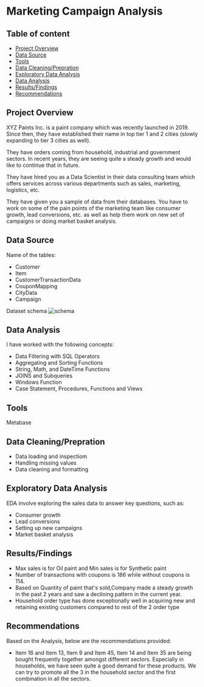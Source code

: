 # Marketing Campaign Analysis

## Table of content
- [Project Overview](#project-overview)
- [Data Source](#data-source)
- [Tools](#tools)
- [Data Cleaning/Prepration](#data-cleaningprepration)
- [Exploratory Data Analysis](#exploratory-data-analysis)
- [Data Analysis](#data-analysis)
- [Results/Findings](#resultsfindings)
- [Recommendations](#recommendations)

## Project Overview
XYZ Paints Inc. is a paint company which was recently launched in 2019. Since then, they have established their name in top tier 1 and 2 cities (slowly expanding to tier 3 cities as well). 

They have orders coming from household, industrial and government sectors. In recent years, they are seeing quite a steady growth and would like to continue that in future. 

They have hired you as a Data Scientist in their data consulting team which offers services across various departments such as sales, marketing, logistics, etc. 


They have given you a sample of data from their databases. You have to work on some of the pain points of the marketing team like consumer growth, lead conversions, etc. as well as help them work on new set of campaigns or doing market basket analysis.

## Data Source
Name of the tables:
- Customer
- Item
- CustomerTransactionData
- CouponMapping
- CityData
- Campaign
  
Dataset schema
![schema](/Marketing_Campaign_Analysis/schema.png)

## Data Analysis
I have worked with the following concepts:
- Data Filtering with SQL Operators 
- Aggregating and Sorting Functions 
- String, Math, and DateTime Functions
- JOINS and Subqueries
- Windows Function
- Case Statement, Procedures, Functions and Views

## Tools
Metabase

## Data Cleaning/Prepration
- Data loading and inspectiom
- Handling missing values
- Data cleaning and formatting

## Exploratory Data Analysis
EDA involve exploring the sales data to answer key questions, such as:
- Consumer growth
- Lead conversions
- Setting up new campaigns
- Market basket analysis

## Results/Findings
- Max sales is for Oil paint and Min sales is for Synthetic paint
- Number of transactions with coupons is 186 while without coupons is 114.
- Based on Quantity of paint that's sold,Company made a steady growth in the past 2 years and saw a declining pattern in the current year.
- Household order type has done exceptionally well in acquiring new and retaining existing customers compared to rest of the 2 order type

## Recommendations
Based on the Analysis, below are the recommendations provided:
- Item 16 and Item 13, Item 9 and Item 45, Item 14 and Item 35 are being bought frequently together amongst different sectors. Especially in households, we have seen quite a good demand for these products. We can try to promote all the 3 in the household sector and the first combination in all the sectors.
